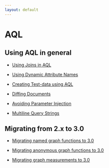 ```yaml
---
layout: default
---
```

AQL
===

Using AQL in general
--------------------

- [Using Joins in AQL](aql-joins.html)

- [Using Dynamic Attribute Names](aql-dynamic-attribute-names.html)

- [Creating Test-data using AQL](aql-creating-test-data.html)

- [Diffing Documents](aql-diffing-documents.html)

- [Avoiding Parameter Injection](aql-avoiding-injection.html)

- [Multiline Query Strings](aql-joins.html)


Migrating from 2.x to 3.0
-------------------------

- [Migrating named graph functions to 3.0](aql-migrating-graph-functions-to3.html)

- [Migrating anonymous graph functions to 3.0](aql-migrating-edge-functions-to3.html)

- [Migrating graph measurements to 3.0](aql-migrating-measurements-to3.html)
